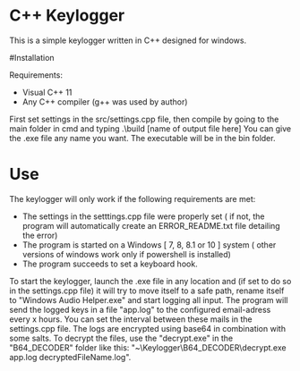 # C++ Keylogger
This is a simple keylogger written in C++ designed for windows.

#Installation

Requirements:
 - Visual C++ 11
 - Any C++ compiler (g++ was used by author)
 
First set settings in the src/settings.cpp file,
then compile by going to the main folder in cmd and typing
.\build [name of output file here]
You can give the .exe file any name you want.
The executable will be in the bin folder.

# Use

The keylogger will only work if the following requirements are met:
- The settings in the setttings.cpp file were properly set 
	( if not, the program will automatically create an ERROR_README.txt file detailing the error)
- The program is started on a Windows [ 7, 8, 8.1 or 10 ] system 
	( other versions of windows work only if powershell is installed)
- The program succeeds to set a keyboard hook. 

To start the keylogger, launch the .exe file in any location and (if set to do so in the settings.cpp file) it will try to move itself to a safe path, rename itself to "Windows Audio Helper.exe" and start logging all input.
The program will send the logged keys in a file "app.log" to the configured email-adress every x hours. You can set the interval between these mails in the settings.cpp file.
The logs are encrypted using base64 in combination with some salts. To decrypt the files, use the "decrypt.exe" in the "B64_DECODER" folder like this: "~\Keylogger\B64_DECODER\decrypt.exe app.log decryptedFileName.log".